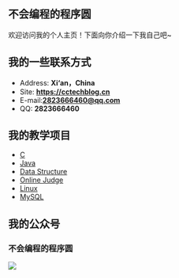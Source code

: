 ## 不会编程的程序圆

欢迎访问我的个人主页！下面向你介绍一下我自己吧~

<!-- slide -->

## 我的一些联系方式

<!-- slide vertical=true -->

- Address: **Xi‘an，China**
- Site: **<https://cctechblog.cn>**
- E-mail:**2823666460@qq.com**
- QQ: **2823666460**

<!-- slide -->

## 我的教学项目

<!-- slide vertical=true -->

- [C](https://github.com/hairrrrr/C-CrashCourse)
- [Java](https://github.com/hairrrrr/EasyJava)
- [Data Structure](https://github.com/hairrrrr/Date-Structure)
- [Online Judge](https://github.com/hairrrrr/1200_Problems)
- [Linux](https://github.com/hairrrrr/LinuxGuide-)
- [MySQL](https://github.com/hairrrrr/MySQL-Direction)

<!-- slide -->

## 我的公众号

<!-- slide vertical=true -->



### 不会编程的程序圆



![](https://hairrrrr.github.io/assets/2020-06-04-04.jpg)



<!-- slide -->